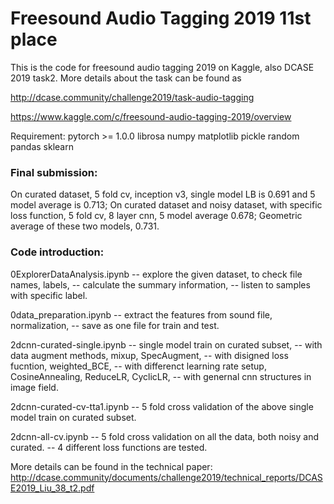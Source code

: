# Freesound Audio Tagging 2019 11st place

This is the code for freesound audio tagging 2019 on Kaggle, also DCASE 2019 task2. More details about the task can be found as

http://dcase.community/challenge2019/task-audio-tagging

https://www.kaggle.com/c/freesound-audio-tagging-2019/overview

Requirement:
pytorch >= 1.0.0
librosa
numpy
matplotlib
pickle
random
pandas
sklearn

### Final submission:
On curated dataset, 5 fold cv, inception v3, single model LB is 0.691 and 5 model average is 0.713;
On curated dataset and noisy dataset, with specific loss function, 5 fold cv, 8 layer cnn, 5 model average 0.678;
Geometric average of these two models, 0.731.

### Code introduction:
0ExplorerDataAnalysis.ipynb
-- explore the given dataset, to check file names, labels,
-- calculate the summary information,
-- listen to samples with specific label.

0data_preparation.ipynb
-- extract the features from sound file, normalization,
-- save as one file for train and test.

2dcnn-curated-single.ipynb
-- single model train on curated subset,
-- with data augment methods, mixup, SpecAugment,
-- with disigned loss fucntion, weighted_BCE,
-- with differenct learning rate setup, CosineAnnealing, ReduceLR, CyclicLR,
-- with genernal cnn structures in image field.

2dcnn-curated-cv-tta1.ipynb
-- 5 fold cross validation of the above single model train on curated subset.

2dcnn-all-cv.ipynb
-- 5 fold cross validation on all the data, both noisy and curated.
-- 4 different loss functions are tested.

More details can be found in the technical paper:
http://dcase.community/documents/challenge2019/technical_reports/DCASE2019_Liu_38_t2.pdf
